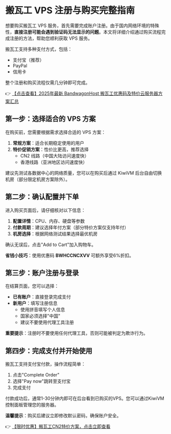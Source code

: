 # 搬瓦工 VPS 注册与购买完整指南

想要购买搬瓦工 VPS 服务，首先需要完成账户注册。由于国内网络环境的特殊性，**直接注册可能会遇到验证码无法显示的问题**。本文将详细介绍通过购买流程完成注册的方法，帮助您顺利获取 VPS 服务。

搬瓦工支持多种支付方式，包括：
- 支付宝（推荐）
- PayPal
- 信用卡

整个注册和购买流程仅需几分钟即可完成。

👉 [【点击查看】2025年最新 BandwagonHost 搬瓦工优惠码及特价云服务器方案汇总](https://bit.ly/banwagon)

## 第一步：选择适合的 VPS 方案

在购买前，您需要根据需求选择合适的 VPS 方案：

1. **常规方案**：适合长期稳定使用的用户
2. **特价促销方案**：性价比更高，推荐选择
   - CN2 线路（中国大陆访问速度快）
   - 香港线路（亚洲地区访问速度快）

建议先测试各数据中心的网络质量，您可以在购买后通过 KiwiVM 后台自由切换机房（部分限定机房方案除外）。

## 第二步：确认配置并下单

进入购买页面后，请仔细核对以下信息：

1. **配置详情**：CPU、内存、硬盘等参数
2. **付款周期**：建议选择年付方案（部分特价方案仅支持年付）
3. **机房选择**：根据网络测试结果选择最优机房

确认无误后，点击"Add to Cart"加入购物车。

**省钱小技巧**：使用优惠码 **BWHCCNCXVV** 可额外享受6%折扣。

## 第三步：账户注册与登录

在结算页面，您可以选择：

- **已有账户**：直接登录完成支付
- **新用户**：填写注册信息
  - 使用拼音填写个人信息
  - 国家必须选择"中国"
  - 建议不要使用代理工具注册

**重要提示**：注册时不要使用任何代理工具，否则可能被判定为欺诈行为。

## 第四步：完成支付并开始使用

搬瓦工支持支付宝付款，操作流程简单：

1. 点击"Complete Order"
2. 选择"Pay now"跳转至支付宝
3. 完成支付

付款成功后，通常1-30分钟内即可在后台看到已购买的VPS。您可以通过KiwiVM控制面板管理您的服务器。

**温馨提示**：购买后建议立即修改默认密码，确保账户安全。

👉 [【限时优惠】搬瓦工CN2特价方案，点击立即查看](https://bit.ly/banwagon)